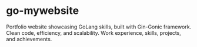 # go-mywebsite
Portfolio website showcasing GoLang skills, built with Gin-Gonic framework. Clean code, efficiency, and scalability. Work experience, skills, projects, and achievements. 
